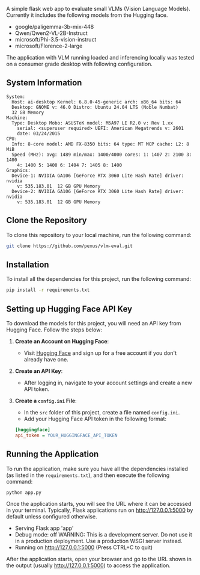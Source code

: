 A simple flask web app to evaluate small VLMs (Vision Language Models). Currently it includes the following models from the Hugging face. 
- google/paligemma-3b-mix-448
- Qwen/Qwen2-VL-2B-Instruct
- microsoft/Phi-3.5-vision-instruct
- microsoft/Florence-2-large

The application with VLM running loaded and inferencing locally was tested on a consumer grade desktop with following configuration.



## System Information

```plaintext
System:
  Host: ai-desktop Kernel: 6.8.0-45-generic arch: x86_64 bits: 64
  Desktop: GNOME v: 46.0 Distro: Ubuntu 24.04 LTS (Noble Numbat)
  32 GB Memory
Machine:
  Type: Desktop Mobo: ASUSTeK model: M5A97 LE R2.0 v: Rev 1.xx
    serial: <superuser required> UEFI: American Megatrends v: 2601
    date: 03/24/2015
CPU:
  Info: 8-core model: AMD FX-8350 bits: 64 type: MT MCP cache: L2: 8 MiB
  Speed (MHz): avg: 1489 min/max: 1400/4000 cores: 1: 1407 2: 2100 3: 1400
    4: 1400 5: 1400 6: 1404 7: 1405 8: 1400
Graphics:
  Device-1: NVIDIA GA106 [GeForce RTX 3060 Lite Hash Rate] driver: nvidia
    v: 535.183.01  12 GB GPU Memory
  Device-2: NVIDIA GA106 [GeForce RTX 3060 Lite Hash Rate] driver: nvidia
    v: 535.183.01  12 GB GPU Memory
```

## Clone the Repository

To clone this repository to your local machine, run the following command:

```bash
git clone https://github.com/pexus/vlm-eval.git
```

## Installation

To install all the dependencies for this project, run the following command:

```bash
pip install -r requirements.txt

```
## Setting up Hugging Face API Key

To download the models for this project, you will need an API key from Hugging Face. Follow the steps below:

1. **Create an Account on Hugging Face**:
   - Visit [Hugging Face](https://huggingface.co/) and sign up for a free account if you don't already have one.

2. **Create an API Key**:
   - After logging in, navigate to your account settings and create a new API token.

3. **Create a `config.ini` File**:
   - In the `src` folder of this project, create a file named `config.ini`.
   - Add your Hugging Face API token in the following format:

   ```ini
   [huggingface]
   api_token = YOUR_HUGGINGFACE_API_TOKEN

## Running the Application

To run the application, make sure you have all the dependencies installed (as listed in the `requirements.txt`), and then execute the following command:

```bash
python app.py
```
Once the application starts, you will see the URL where it can be accessed in your terminal. Typically, Flask applications run on http://127.0.0.1:5000 by default unless configured otherwise.


* Serving Flask app 'app'
* Debug mode: off
WARNING: This is a development server. Do not use it in a production deployment.
Use a production WSGI server instead.
* Running on http://127.0.0.1:5000 (Press CTRL+C to quit)

After the application starts, open your browser and go to the URL shown in the output (usually http://127.0.0.1:5000) to access the application.



